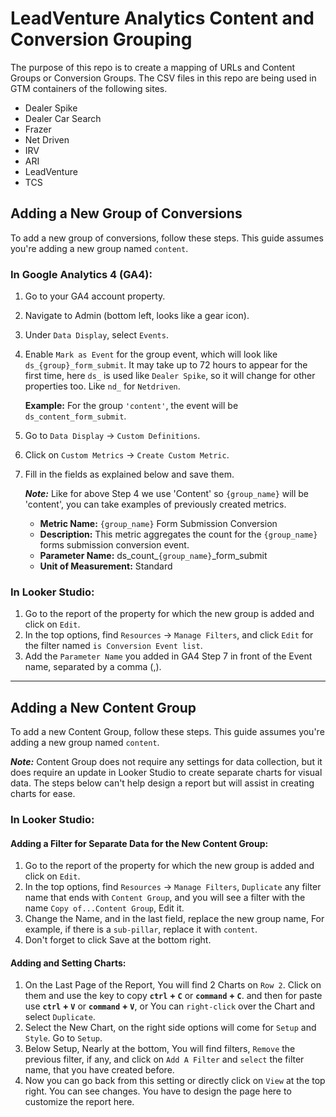 # LeadVenture Analytics Content and Conversion Grouping
The purpose of this repo is to create a mapping of URLs and Content Groups or Conversion Groups.
The CSV files in this repo are being used in GTM containers of the following sites.
* Dealer Spike	
* Dealer Car Search	
* Frazer	
* Net Driven	
* IRV	
* ARI	
* LeadVenture	
* TCS

## Adding a New Group of Conversions

To add a new group of conversions, follow these steps. This guide assumes you're adding a new group named `content`.

### In Google Analytics 4 (GA4):
1. Go to your GA4 account property.
2. Navigate to Admin (bottom left, looks like a gear icon).
3. Under `Data Display`, select `Events`.
4. Enable `Mark as Event` for the group event, which will look like `ds_{group}_form_submit`. It may take up to 72 hours to appear for the first time, here `ds_` is used like `Dealer Spike`, so it will change for other properties too. Like `nd_` for `Netdriven`.

   **Example:** For the group `'content'`, the event will be `ds_content_form_submit`.

5. Go to `Data Display` -> `Custom Definitions`.
6. Click on `Custom Metrics` -> `Create Custom Metric`.
7. Fill in the fields as explained below and save them.

   ***Note:*** Like for above Step 4 we use 'Content' so `{group_name}` will be 'content', you can take examples of previously created metrics.

   - **Metric Name:** `{group_name}` Form Submission Conversion
   - **Description:** This metric aggregates the count for the `{group_name}` forms submission conversion event.
   - **Parameter Name:** ds_count_`{group_name}`_form_submit
   - **Unit of Measurement:** Standard

### In Looker Studio:
1. Go to the report of the property for which the new group is added and click on `Edit`.
2. In the top options, find `Resources` -> `Manage Filters`, and click `Edit` for the filter named `is Conversion Event list`.
3. Add the `Parameter Name` you added in GA4 Step 7 in front of the Event name, separated by a comma (,).

---

## Adding a New Content Group

To add a new Content Group, follow these steps. This guide assumes you're adding a new group named `content`.

***Note:*** Content Group does not require any settings for data collection, but it does require an update in Looker Studio to create separate charts for visual data. The steps below can't help design a report but will assist in creating charts for ease.

### In Looker Studio:

#### Adding a Filter for Separate Data for the New Content Group:
1. Go to the report of the property for which the new group is added and click on `Edit`.
2. In the top options, find `Resources` -> `Manage Filters`, `Duplicate` any filter name that ends with `Content Group`, and you will see a filter with the name `Copy of...Content Group`, Edit it.
3. Change the Name, and in the last field, replace the new group name, For example, if there is a `sub-pillar`, replace it with `content`.
4. Don't forget to click Save at the bottom right.

#### Adding and Setting Charts:
1. On the Last Page of the Report, You will find 2 Charts on `Row 2`. Click on them and use the key to copy **`ctrl` + `C`** or **`command` + `C`**. and then for paste use **`ctrl` + `V`** or **`command` + `V`**, or You can `right-click` over the Chart and select `Duplicate`.
2. Select the New Chart, on the right side options will come for `Setup` and `Style`. Go to `Setup`.
3. Below Setup, Nearly at the bottom, You will find filters, `Remove` the previous filter, if any, and click on `Add A Filter` and `select` the filter name, that you have created before.
4. Now you can go back from this setting or directly click on `View` at the top right. You can see changes. You have to design the page here to customize the report here.
